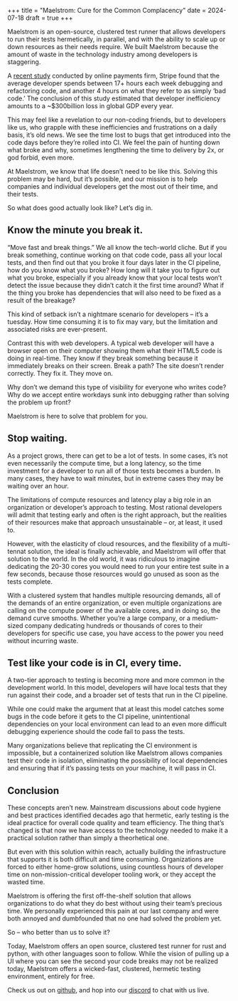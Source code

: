 +++
title = "Maelstrom: Cure for the Common Complacency"
date = 2024-07-18
draft = true
+++

Maelstrom is an open-source, clustered test runner that allows developers to
run their tests hermetically, in parallel, and with the ability to scale up or
down resources as their needs require. We built Maelstrom because the amount of
waste in the technology industry among developers is staggering.

<!-- more -->

A [recent
study](https://stripe.com/files/reports/the-developer-coefficient.pdf)
conducted by online payments firm, Stripe found that the average developer
spends between 17+ hours each week debugging and refactoring code, and another
4 hours on what they refer to as simply ‘bad code.’ The conclusion of this
study estimated that developer inefficiency amounts to a ~$300billion loss in
global GDP every year.

This may feel like a revelation to our non-coding friends, but to developers
like us, who grapple with these inefficiencies and frustrations on a daily
basis, it’s old news. We see the time lost to bugs that get introduced into the
code days before they’re rolled into CI. We feel the pain of hunting down what
broke and why, sometimes lengthening the time to delivery by 2x, or god forbid,
even more.

At Maelstrom, we know that life doesn’t need to be like this. Solving this
problem may be hard, but it’s possible, and our mission is to help companies
and individual developers get the most out of their time, and their tests.

So what does good actually look like? Let’s dig in.

## Know the minute you break it.

“Move fast and break things.” We all know the tech-world cliche. But if you
break something, continue working on that code code, pass all your local tests,
and then find out that you broke it four days later in the CI pipeline, how do
you know what you broke? How long will it take you to figure out what you
broke, especially if you already know that your local tests won’t detect the
issue because they didn’t catch it the first time around? What if the thing you
broke has dependencies that will also need to be fixed as a result of the
breakage?

This kind of setback isn’t a nightmare scenario for developers – it’s a
tuesday. How time consuming it is to fix may vary, but the limitation and
associated risks are ever-present.

Contrast this with web developers. A typical web developer will have a browser
open on their computer showing them what their HTML5 code is doing in
real-time. They know if they break something because it immediately breaks on
their screen. Break a path? The site doesn’t render correctly. They fix it.
They move on.

Why don’t we demand this type of visibility for everyone who writes code? Why
do we accept entire workdays sunk into debugging rather than solving the
problem up front?

Maelstrom is here to solve that problem for you.

## Stop waiting.

As a project grows, there can get to be a lot of tests. In some cases, it’s not
even necessarily the compute time, but a long latency, so the time investment
for a developer to run all of those tests becomes a burden. In many cases, they
have to wait minutes, but in extreme cases they may be waiting over an hour.

The limitations of compute resources and latency play a big role in an
organization or developer’s approach to testing. Most rational developers will
admit that testing early and often is the right approach, but the realities of
their resources make that approach unsustainable – or, at least, it used to.

However, with the elasticity of cloud resources, and the flexibility of a
multi-tennat solution, the ideal is finally achievable, and Maelstrom will
offer that solution to the world. In the old world, it was ridiculous to
imagine dedicating the 20-30 cores you would need to run your entire test suite
in a few seconds, because those resources would go unused as soon as the tests
complete.

With a clustered system that handles multiple resourcing demands, all of the
demands of an entire organization, or even multiple organizations are calling
on the compute power of the available cores, and in doing so, the demand curve
smooths. Whether you’re a large company, or a medium-sized company dedicating
hundreds or thousands of cores to their developers for specific use case, you
have access to the power you need without incurring waste.

## Test like your code is in CI, every time.

A two-tier approach to testing is becoming more and more common in the
development world. In this model, developers will have local tests that they
run against their code, and a broader set of tests that run in the CI pipeline.

While one could make the argument that at least this model catches some bugs in
the code before it gets to the CI pipeline, unintentional dependencies on your
local environment can lead to an even more difficult debugging experience
should the code fail to pass the tests.

Many organizations believe that replicating the CI environment is impossible,
but a containerized solution like Maelstrom allows companies test their code in
isolation, eliminating the possibility of local dependencies and ensuring that
if it’s passing tests on your machine, it will pass in CI.

## Conclusion

These concepts aren’t new. Mainstream discussions about code hygiene
and best practices identified decades ago that hermetic, early testing is the
ideal practice for overall code quality and team efficiency. The thing that’s
changed is that now we have access to the technology needed to make it a
practical solution rather than simply a theorhetical one.

But even with this solution within reach, actually building the infrastructure
that supports it is both difficult and time consuming. Organizations are forced
to either home-grow solutions, using countless hours of developer time on
non-mission-critical developer tooling work, or they accept the wasted time.

Maelstrom is offering the first off-the-shelf solution that allows
organizations to do what they do best without using their team’s precious time.
We personally experienced this pain at our last company and were both annoyed
and dumbfounded that no one had solved the problem yet.

So – who better than us to solve it?

Today, Maelstrom offers an open source, clustered test runner for rust and
python, with other languages soon to follow. While the vision of pulling up a
UI where you can see the second your code breaks may not be realized today,
Maelstrom offers a wicked-fast, clustered, hermetic testing environment,
entirely for free.

Check us out on [github](https://github.com/maelstrom-software/maelstrom), and
hop into our [discord](https://discord.gg/rgeuZz6CfV) to chat with us live.
